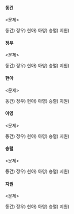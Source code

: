 #### 동건

<문제>

동건)
정우)
현아)
아영)
승렬)
지원)

#### 정우

<문제>

동건)
정우)
현아)
아영)
승렬)
지원)

#### 현아

<문제>

동건)
정우)
현아)
아영)
승렬)
지원)

#### 아영

<문제>

동건)
정우)
현아)
아영)
승렬)
지원)

#### 승렬

<문제>

동건)
정우)
현아)
아영)
승렬)
지원)

#### 지원

<문제>

동건)
정우)
현아)
아영)
승렬)
지원)
